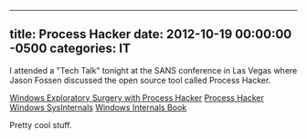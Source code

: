 ﻿---

title:  Process Hacker
date:   2012-10-19 00:00:00 -0500
categories: IT
---






I attended a "Tech Talk" tonight at the SANS conference in Las Vegas where Jason Fossen discussed the open source tool called Process Hacker.

<a href="http://www.sans.org/windows-security/2012/05/31/process-hacker">Windows Exploratory Surgery with Process Hacker</a>
<a href="http://processhacker.sourceforge.net/">Process Hacker</a>
<a href="http://technet.microsoft.com/en-us/sysinternals/default.aspx">Windows SysInternals</a>
<a href="http://technet.microsoft.com/en-us/sysinternals/bb963901.aspx">Windows Internals Book</a>

Pretty cool stuff.


